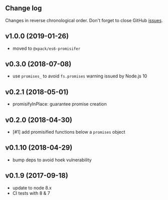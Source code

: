 ## Change log

Changes in reverse chronological order.
Don't forget to close GitHub [issues](https://github.com/xpack/es6-promisifier-js/issues).

## v1.0.0 (2019-01-26)

- moved to `@xpack/es6-promisifer`

## v0.3.0 (2018-07-08)

- use `promises_` to avoid `fs.promises` warning issued by Node.js 10

## v0.2.1 (2018-05-01)

- promisifyInPlace: guarantee promise creation

## v0.2.0 (2018-04-30)

- [#1] add promisified functions below a `promises` object

## v0.1.10 (2018-04-29)

- bump deps to avoid hoek vulnerability

## v0.1.9 (2017-09-18)

- update to node 8.x
- CI tests with 8 & 7
